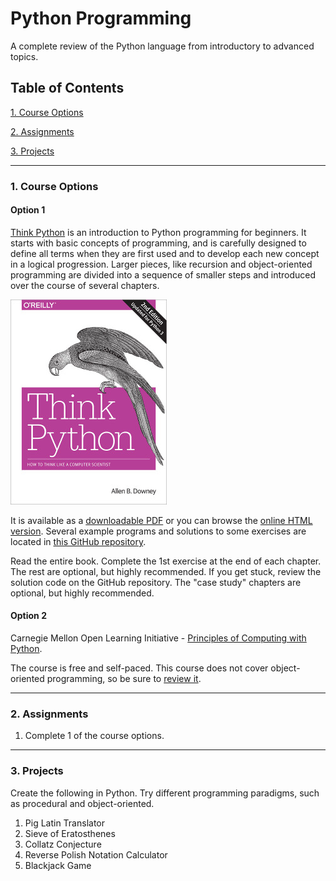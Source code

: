 # Python Programming

A complete review of the Python language from introductory to advanced topics.

## Table of Contents
[1. Course Options](#section-a)

[2. Assignments](#section-b)

[3. Projects](#section-c)

---

### <a name="section-a"></a>1. Course Options

#### Option 1

[Think Python](http://greenteapress.com/wp/think-python-2e/) is an introduction to Python programming for beginners. It starts with basic concepts of programming, and is carefully designed to define all terms when they are first used and to develop each new concept in a logical progression. Larger pieces, like recursion and object-oriented programming are divided into a sequence of smaller steps and introduced over the course of several chapters.

![Think Python book cover](images/think_python.jpg)

It is available as a [downloadable PDF](http://greenteapress.com/thinkpython2/thinkpython2.pdf) or you can browse the [online HTML version](http://greenteapress.com/thinkpython2/html/index.html). Several example programs and solutions to some exercises are located in [this GitHub repository](https://github.com/AllenDowney/ThinkPython2/tree/master/code).

Read the entire book. Complete the 1st exercise at the end of each chapter. The rest are optional, but highly recommended. If you get stuck, review the solution code on the GitHub repository. The "case study" chapters are optional, but highly recommended.

#### Option 2

Carnegie Mellon Open Learning Initiative - [Principles of Computing with Python](https://oli.cmu.edu/courses/free-open/computing-course-details/).

The course is free and self-paced. This course does not cover object-oriented programming, so be sure to [review it](https://jeffknupp.com/blog/2014/06/18/improve-your-python-python-classes-and-object-oriented-programming/).

---

### <a name="section-b"></a>2. Assignments

1. Complete 1 of the course options.

---

### <a name="section-c"></a>3. Projects

Create the following in Python. Try different programming paradigms, such as procedural and object-oriented.

1. Pig Latin Translator
2. Sieve of Eratosthenes
3. Collatz Conjecture
4. Reverse Polish Notation Calculator
5. Blackjack Game
